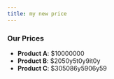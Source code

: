 ```yaml
---
title: my new price
---
```

### Our Prices

* **Product A**: $10000000
* **Product B**: $2050y5t0y9it0y
* **Product C**: $305086y5906y59
